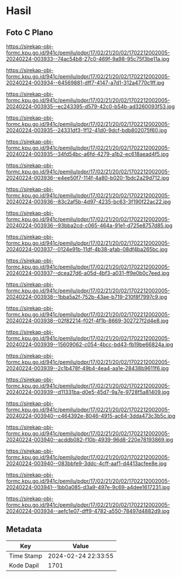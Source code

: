 # Hasil

## Foto C Plano

https://sirekap-obj-formc.kpu.go.id/941c/pemilu/pdpr/17/02/21/20/02/1702212002005-20240224-003933--74ac54b8-27c0-469f-9a98-95c75f3be11a.jpg

https://sirekap-obj-formc.kpu.go.id/941c/pemilu/pdpr/17/02/21/20/02/1702212002005-20240224-003934--64569881-dff7-4147-a7d1-312a4770c1ff.jpg

https://sirekap-obj-formc.kpu.go.id/941c/pemilu/pdpr/17/02/21/20/02/1702212002005-20240224-003935--ec243395-d579-42c0-b54b-ad3260093f53.jpg

https://sirekap-obj-formc.kpu.go.id/941c/pemilu/pdpr/17/02/21/20/02/1702212002005-20240224-003935--24331df3-1f12-41d0-9dcf-bdb802075f60.jpg

https://sirekap-obj-formc.kpu.go.id/941c/pemilu/pdpr/17/02/21/20/02/1702212002005-20240224-003935--34fd54bc-a6fd-4279-a1b2-ec618aead4f5.jpg

https://sirekap-obj-formc.kpu.go.id/941c/pemilu/pdpr/17/02/21/20/02/1702212002005-20240224-003936--e4ee50f7-114f-4a80-b020-1bdc2a29d712.jpg

https://sirekap-obj-formc.kpu.go.id/941c/pemilu/pdpr/17/02/21/20/02/1702212002005-20240224-003936--83c2af5b-4d97-4235-bc63-3f190f22ac22.jpg

https://sirekap-obj-formc.kpu.go.id/941c/pemilu/pdpr/17/02/21/20/02/1702212002005-20240224-003936--93bba2cd-c065-464a-91e1-d725e8757d85.jpg

https://sirekap-obj-formc.kpu.go.id/941c/pemilu/pdpr/17/02/21/20/02/1702212002005-20240224-003937--0124e91b-11df-4b38-afab-08df4ba265bc.jpg

https://sirekap-obj-formc.kpu.go.id/941c/pemilu/pdpr/17/02/21/20/02/1702212002005-20240224-003937--dcea27d6-a05d-4bf3-a031-ff9e0b0c7eed.jpg

https://sirekap-obj-formc.kpu.go.id/941c/pemilu/pdpr/17/02/21/20/02/1702212002005-20240224-003938--1bba5a2f-752b-43ae-b719-210f8f7997c9.jpg

https://sirekap-obj-formc.kpu.go.id/941c/pemilu/pdpr/17/02/21/20/02/1702212002005-20240224-003938--02f82214-f02f-4f1b-8669-302727f2d4e8.jpg

https://sirekap-obj-formc.kpu.go.id/941c/pemilu/pdpr/17/02/21/20/02/1702212002005-20240224-003939--15609062-c054-4bcc-bd43-fb19be66824a.jpg

https://sirekap-obj-formc.kpu.go.id/941c/pemilu/pdpr/17/02/21/20/02/1702212002005-20240224-003939--2c1b478f-49b4-4ea4-aa1e-28438b9611f6.jpg

https://sirekap-obj-formc.kpu.go.id/941c/pemilu/pdpr/17/02/21/20/02/1702212002005-20240224-003939--d11331ba-d0e5-45d7-9a7e-9728f5a81409.jpg

https://sirekap-obj-formc.kpu.go.id/941c/pemilu/pdpr/17/02/21/20/02/1702212002005-20240224-003940--c464392e-8046-4915-ac64-3dda473c3b5c.jpg

https://sirekap-obj-formc.kpu.go.id/941c/pemilu/pdpr/17/02/21/20/02/1702212002005-20240224-003940--acddb082-f10b-4939-96d8-220e78193869.jpg

https://sirekap-obj-formc.kpu.go.id/941c/pemilu/pdpr/17/02/21/20/02/1702212002005-20240224-003940--083bbfe9-3ddc-4cff-aaf1-d4413acfee8e.jpg

https://sirekap-obj-formc.kpu.go.id/941c/pemilu/pdpr/17/02/21/20/02/1702212002005-20240224-003941--1bb0a085-d3a9-497e-9c69-a4dee1617231.jpg

https://sirekap-obj-formc.kpu.go.id/941c/pemilu/pdpr/17/02/21/20/02/1702212002005-20240224-003934--aefc1e07-dff9-4782-a550-78497d4882d9.jpg


## Metadata

| Key        | Value               |
| ---------- | ------------------- |
| Time Stamp | 2024-02-24 22:33:55 |
| Kode Dapil | 1701                |



